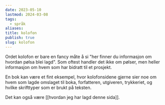 ```yaml
---
date: 2023-05-10
lastmod: 2024-03-08
tags:
  - språk
aliases: 
title: kolofon
publish: true
slug: kolofon
---
```


Ordet kolofon er bare en fancy måte å si "her finner du informasjon om hvordan pølsa blei lagd". Som oftest handler det ikke om pølser, men heller informasjon om hvem som har bidratt til et prosjekt.

En bok kan være et fint eksempel, hvor kolofonsidene gjerne sier noe om hvem som lagde omslaget til boka, forfatteren, utgiveren, trykkeriet, og hvilke skrifttyper som er brukt på teksten.

Det kan også være [[hvordan jeg har lagd denne sida]].
